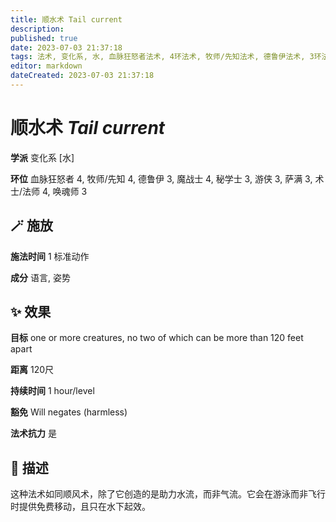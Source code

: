 ```yaml
---
title: 顺水术 Tail current
description: 
published: true
date: 2023-07-03 21:37:18
tags: 法术, 变化系, 水, 血脉狂怒者法术, 4环法术, 牧师/先知法术, 德鲁伊法术, 3环法术, 魔战士法术, 秘学士法术, 游侠法术, 萨满法术, 术士/法师法术, 唤魂师法术
editor: markdown
dateCreated: 2023-07-03 21:37:18
---
```


# **顺水术** *Tail current*

**学派** 变化系 \[水\] 

**环位** 血脉狂怒者 4, 牧师/先知 4, 德鲁伊 3, 魔战士 4, 秘学士 3, 游侠 3, 萨满 3, 术士/法师 4, 唤魂师 3

## 🪄 施放

**施法时间** 1 标准动作

**成分** 语言, 姿势

## ✨ 效果 

**目标** one or more creatures, no two of which can be more than 120 feet apart 

**距离** 120尺  

**持续时间** 1 hour/level 

**豁免** Will negates (harmless)

**法术抗力** 是

## 📖 描述

这种法术如同顺风术，除了它创造的是助力水流，而非气流。它会在游泳而非飞行时提供免费移动，且只在水下起效。
    